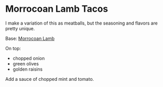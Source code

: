 Morrocoan Lamb Tacos
====================

I make a variation of this as meatballs, but the seasoning and flavors are pretty unique.

Base: [Morrocoan Lamb](/base_layers/morrocoan_lamb.md)

On top:
* chopped onion
* green olives
* golden raisins

Add a sauce of chopped mint and tomato.
